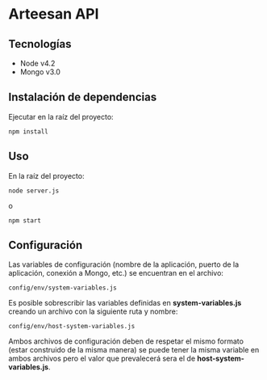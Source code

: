 # Arteesan API

## Tecnologías
- Node v4.2
- Mongo v3.0

## Instalación de dependencias

Ejecutar en la raíz del proyecto:

```
npm install
```


## Uso

En la raíz del proyecto:

```
node server.js
```
o
```
npm start
```


## Configuración

Las variables de configuración (nombre de la aplicación, puerto de la aplicación, conexión a Mongo, etc.) se encuentran en el archivo:

```
config/env/system-variables.js
```

Es posible sobrescribir las variables definidas en **system-variables.js** creando un archivo con la siguiente ruta y nombre:

```
config/env/host-system-variables.js
```

Ambos archivos de configuración deben de respetar el mismo formato (estar construido de la misma manera) se puede tener la misma variable en ambos archivos pero el valor que prevalecerá sera el de **host-system-variables.js**.